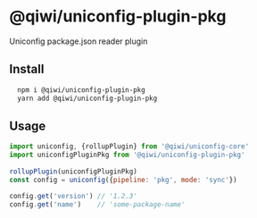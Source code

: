 # @qiwi/uniconfig-plugin-pkg

Uniconfig package.json reader plugin

## Install
```bash
  npm i @qiwi/uniconfig-plugin-pkg
  yarn add @qiwi/uniconfig-plugin-pkg
```

## Usage
```javascript
import uniconfig, {rollupPlugin} from '@qiwi/uniconfig-core'
import uniconfigPluginPkg from '@qiwi/uniconfig-plugin-pkg'
    
rollupPlugin(uniconfigPluginPkg)
const config = uniconfig({pipeline: 'pkg', mode: 'sync'}) 

config.get('version') // '1.2.3'   
config.get('name')    // 'some-package-name'   
```
